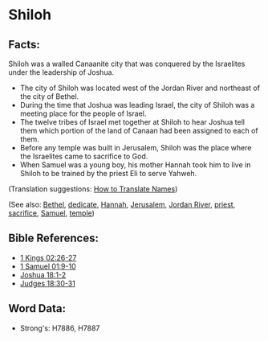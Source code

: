 # Shiloh #

## Facts: ## 

Shiloh was a walled Canaanite city that was conquered by the Israelites under the leadership of Joshua.

* The city of Shiloh was located west of the Jordan River and northeast of the city of Bethel.
* During the time that Joshua was leading Israel, the city of Shiloh was a meeting place for the people of Israel.
* The twelve tribes of Israel met together at Shiloh to hear Joshua tell them which portion of the land of Canaan had been assigned to each of them.
* Before any temple was built in Jerusalem, Shiloh was the place where the Israelites came to sacrifice to God.
* When Samuel was a young boy, his mother Hannah took him to live in Shiloh to be trained by the priest Eli to serve Yahweh.

(Translation suggestions: [How to Translate Names](rc://en/ta/man/translate/translate-names))

(See also: [Bethel](../names/bethel.md), [dedicate](../other/dedicate.md), [Hannah](../names/hannah.md), [Jerusalem](../names/jerusalem.md), [Jordan River](../names/jordanriver.md), [priest](../kt/priest.md), [sacrifice](../other/sacrifice.md), [Samuel](../names/samuel.md), [temple](../kt/temple.md))

## Bible References: ##

* [1 Kings 02:26-27](rc://en/tn/help/1ki/02/26)
* [1 Samuel 01:9-10](rc://en/tn/help/1sa/01/09)
* [Joshua 18:1-2](rc://en/tn/help/jos/18/01)
* [Judges 18:30-31](rc://en/tn/help/jdg/18/30)

## Word Data: ##

* Strong's: H7886, H7887
